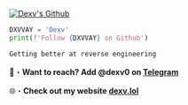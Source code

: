 <a href="https://www.youtube.com/watch?v=zL19uMsnpSU&t=1402s&ab_channel=cameronbarnett" target="_blank"> <img src="https://github.com/user-attachments/assets/d37d16d0-bbb5-4a5a-bfb2-59985f164d81" alt="Dexv's Github"/></a>

```python
DXVVAY = 'Dexv'
print(f'Follow {DXVVAY} on Github')
```
```python
Getting better at reverse engineering
```
📩・**Want to reach? Add @dexv0 on [Telegram](https://t.me/dexv0)**

🌐・**Check out my website [dexv.lol](https://dexv.lol)**
